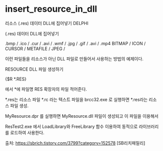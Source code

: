 # insert_resource_in_dll


리소스 (.res) 데이터 DLL에 집어넣기 DELPHI

(.res) 데이터 DLL에 집어넣기

.bmp / .ico / .cur / .avi / .wmf / .jpg / .gif / .avi / .mp4
BITMAP / ICON / CURSOR / METAFILE / JPEG / 

이런 파일들을 리소스가 아닌 DLL 파일로 만들어서 사용하는 방법의 예제이다.

RESOURCE DLL 파일 생성하기

{$R *.RES}

에서 *에 파일명 RES 확장자의 파일 적어준다.

*.res는 리소스 파일 *.rc 라는 텍스트 파일을 brcc32.exe 로
실행하면 *.res라는 리소스 파일 생성.

MyResource.dpr 를 실행하면 MyResource.dll 파일이 생성되고 이 파일을 이용해서

ResTest2.exe 에서 LoadLibrary와 FreeLibrary 함수 이용하여 
동적으로 라이브러리를 로드하여 사용한다.

출처: https://sbrich.tistory.com/3799?category=152578 [SB리치패밀리]
